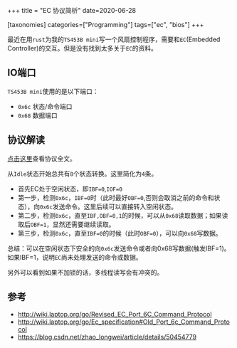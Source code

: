 +++
title = "EC 协议简析"
date=2020-06-28

[taxonomies]
categories=["Programming"]
tags=["ec", "bios"]
+++

最近在用`rust`为我的`TS453B mini`写一个风扇控制程序，需要和`EC`(Embedded Controller)的交互。但是没有找到太多关于`EC`的资料。

## IO端口

`TS453B mini`使用的是以下端口：

- `0x6c` 状态/命令端口
- `0x68` 数据端口

## 协议解读

[点击这里](http://wiki.laptop.org/go/Revised_EC_Port_6C_Command_Protocol)查看协议全文。

从`Idle`状态开始总共有`8`个状态转换。这里简化为`4`条。

- 首先EC处于空闲状态，即`IBF=0`,`IOF=0`
- 第一步，检测`0x6c`，`IBF=0`时（此时最好`OBF=0`,否则会取消之前的命令和状态），向`0x6c`发送命令。这里后续可以直接转入空闲状态。
- 第二步，检测`0x6c`，直至`IBF,OBF=0,1`的时候，可以从`0x68`读取数据；如果读取后`OBF=1`，显然还需要继续读取。
- 第三步，检测`0x6c`，直至`IBF=0`的时候（此时`OBF=0`），可以向`0x68`写数据。

 总结：可以在空闲状态下安全的向`0x6c`发送命令或者向0x68写数据(触发IBF=1)。如果IBF=1，说明`EC`尚未处理发送的命令或数据。

 另外可以看到如果不加锁的话，多线程读写会有冲突的。

## 参考

- <http://wiki.laptop.org/go/Revised_EC_Port_6C_Command_Protocol>
- <http://wiki.laptop.org/go/Ec_specification#Old_Port_6c_Command_Protocol>
- <https://blog.csdn.net/zhao_longwei/article/details/50454779>
